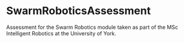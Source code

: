 # SwarmRoboticsAssessment
Assessment for the Swarm Robotics module taken as part of the MSc Intelligent Robotics at the University of York.
